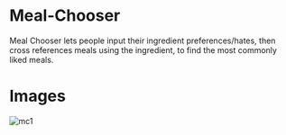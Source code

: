 Meal-Chooser
============
Meal Chooser lets people input their ingredient preferences/hates, then cross references meals using the ingredient, to find the most commonly liked meals.

Images
======
![mc1](https://github.com/EvilSeven/Meal-Chooser/raw/master/INFO/MC1.jpg)